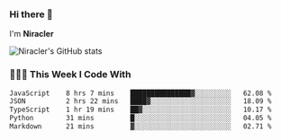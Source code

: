 ### Hi there 👋

I'm **Niracler**

![Niracler's GitHub stats](https://github-readme-stats.vercel.app/api?username=Niracler&show_icons=true)


### 👨🏻‍💻 This Week I Code With

<!--START_SECTION:waka-->

```txt
JavaScript    8 hrs 7 mins    ███████████████▓░░░░░░░░░   62.08 %
JSON          2 hrs 22 mins   ████▓░░░░░░░░░░░░░░░░░░░░   18.09 %
TypeScript    1 hr 19 mins    ██▓░░░░░░░░░░░░░░░░░░░░░░   10.17 %
Python        31 mins         █░░░░░░░░░░░░░░░░░░░░░░░░   04.05 %
Markdown      21 mins         ▓░░░░░░░░░░░░░░░░░░░░░░░░   02.71 %
```

<!--END_SECTION:waka-->

